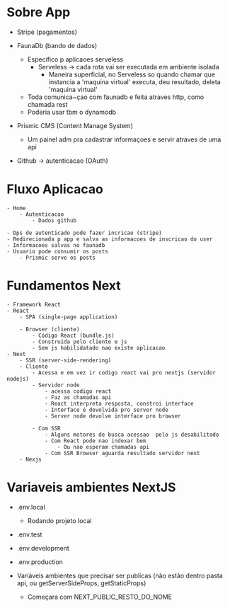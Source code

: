 # Sobre App
- Stripe (pagamentos)
- FaunaDb (bando de dados)
	- Específico p aplicaoes serveless
		- Serveless -> cada rota vai ser executada em ambiente isolada
			- Maneira superficial, no Serveless so quando chamar que instancia a 'maquina virtual' executa, deu resultado, deleta 'maquina virtual'
	- Toda comunica~çao com faunadb e feita atraves http, como chamada rest
	- Poderia usar tbm o dynamodb

- Prismic CMS (Content Manage System)
	- Um painel adm pra cadastrar informaçoes e servir atraves de uma api

- Github -> autenticacao (OAuth)

# Fluxo Aplicacao
	- Home
		- Autenticacao
			- Dados github
		
	- Dps de autenticado pode fazer incricao (stripe)
	- Redirecionada p app e salva as informacoes de inscricao do user
	- Informacoes salvas no faunadb
	- Usuario pode consumir os posts
		- Prismic serve os posts

# Fundamentos Next
	- Framework React
	- React 
		- SPA (single-page application)
		
		- Browser (cliente)
			- Código React (bundle.js)
			- Construída pelo cliente e js
			- Sem js habilidatado nao existe aplicacao
	- Next
		- SSR (server-side-rendering)
		- Cliente
			- Acessa e em vez ir codigo react vai pro nextjs (servidor nodejs)
			- Servidor node 
				- acessa codigo react
				- Faz as chamadas api
				- React interpreta resposta, constroi interface
				- Interface é devolvida pro server node
				- Server node devolve interface pro browser

			- Com SSR
				- Alguns motores de busca acessao  pelo js desabilitado
				- Com React pode nao indexar bem
					- Ou nao esperam chamadas api
				- Com SSR Browser aguarda resultado servidor next
		- Nexjs
# Variaveis ambientes NextJS
- .env.local
  - Rodando projeto local 

- .env.test
- .env.development
- .env.production

- Variáveis ambientes que precisar ser publicas (não estão dentro pasta api, ou getServerSideProps, getStaticProps)
  - Começara com NEXT_PUBLIC_RESTO_DO_NOME